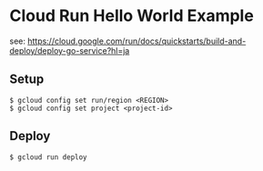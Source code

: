 # Cloud Run Hello World Example

see: https://cloud.google.com/run/docs/quickstarts/build-and-deploy/deploy-go-service?hl=ja

## Setup

```shell
$ gcloud config set run/region <REGION>
$ gcloud config set project <project-id>
```

## Deploy

```shell
$ gcloud run deploy
```
